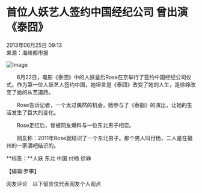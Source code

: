 # 首位人妖艺人签约中国经纪公司 曾出演《泰囧》

2013年06月25日 09:13  
来源：海峡都市报  

![Image](http://www.chinanews.com/fileftp/2020/03/2020-03-11/U194P4T47D46410F978DT20200311093349.jpg)

　　6月22日，电影《泰囧》中的人妖皇后Rose在京举行了签约中国经纪公司仪式。作为第一位人妖艺人签约中国，她坦言是《泰囧》改变了她的人生，是徐峥改变了她的从艺道路。

　　Rose告诉记者，一个太过偶然的机会，她参与了《泰囧》的演出，让她的生活发生了巨大的变化。

　　Rose走红后，曾被网友爆料与一位东北男子相恋。

　　网友称：2011年Rose就结识了一个东北男子。那个男人叫付杨，二人是在福州的一家酒吧结识的。

**标签：**人妖 东北 中国 付杨 徐峥  

【编辑:罗攀】

网友评论　以下留言仅代表网友个人观点
